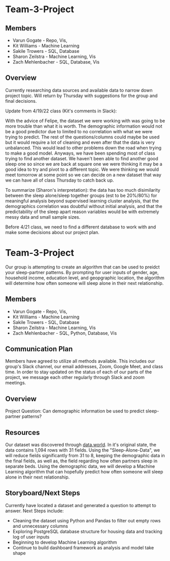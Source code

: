 
# Team-3-Project

## Members
- Varun Gogate - Repo, Vis, 
- Kit Williams - Machine Learning
- Sakile Trowers - SQL, Database
- Sharon Zeilstra - Machine Learning, Vis
- Zach Mehlenbacher - SQL, Database, Vis

## Overview

Currently researching data sources and available data to narrow down project topic. Will return by Thursday with suggestions for the group and final decisions.

Update from 4/19/22 class (Kit's comments in Slack):

With the advice of Felipe, the dataset we were working with was going to be more trouble than what it is worth. The demographic information would not be a good predictor due to limited to no correlation with what we were trying to predict. The rest of the questions/columns could maybe be used but it would require a lot of cleaning and even after that the data is very unbalanced. This would lead to other problems down the road when trying to make a good model. Anyways, we have been spending most of class trying to find another dataset. We haven't been able to find another good sleep one so since we are back at square one we were thinking it may be a good idea to try and pivot to a different topic. We were thinking we would meet tomorrow at some point so we can decide on a new dataset that way we can have all of class Thursday to catch back up.

To summarize (Sharon's interpretation):  the data has too much disimilarity between the sleep alone/sleep together groups (est to be 20%/80%) for meaningful analysis beyond supervised learning cluster analysis, that the demographics correlation was doubtful without initial analysis, and that the predictability of the sleep apart reason variables would be with extremely messy data and small sample sizes.

Before 4/21 class, we need to find a different database to work with and make some decisions about our project plan.

# Team-3-Project

Our group is attempting to create an algorithm that can be used to preidct your sleep-partner patterns. By prompting for user inputs of gender, age, household income, education level, and geopgraphic location, the algorithm will determine how often someone will sleep alone in their next relationship.

## Members
- Varun Gogate - Repo, Vis, 
- Kit Williams - Machine Learning
- Sakile Trowers - SQL, Database
- Sharon Zeilstra - Machine Learning, Vis
- Zach Mehlenbacher - SQL, Python, Database, Vis

## Communication Plan

Members have agreed to utilize all methods available. This includes our group's Slack channel, our email addresses, Zoom, Google Meet, and class time. In order to stay updated on the status of each of our parts of the project, we message each other regularly through Slack and zoom meetings.

## Overview

Project Question: Can demographic information be used to predict sleep-partner patterns?

## Resources

Our dataset was discovered through [data.world](https://data.world/fivethirtyeight/sleeping-alone-data/workspace/file?filename=sleeping-alone-data.csv). In it's original state, the data contains 1,094 rows with 31 fields. Using the "Sleep-Alone-Data", we will reduce fields significantly from 31 to 8, keeping the demographic data in the final fields, as well as, the field regarding how often partners sleep in separate beds. Using the demographic data, we will develop a Machine Learning algorithm that can hopefully predict how often someone will sleep alone in their next relationship.

## Storyboard/Next Steps

Currently have located a dataset and generated a question to attempt to answer.
Next Steps include:
- Cleaning the dataset using Python and Pandas to filter out empty rows and unnecessary columns
- Exploring PostgreSQL database structure for housing data and tracking log of user inputs
- Beginning to develop Machine Learning algorithm
- Continue to build dashboard framework as analysis and model take shape

